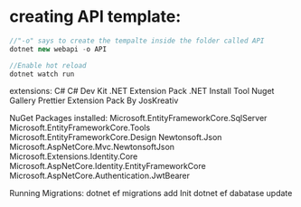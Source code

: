 # creating API template:

```csharp
//"-o" says to create the tempalte inside the folder called API
dotnet new webapi -o API

//Enable hot reload
dotnet watch run
```

extensions:
C#
C# Dev Kit
.NET Extension Pack
.NET Install Tool
Nuget Gallery
Prettier
Extension Pack By JosKreativ

NuGet Packages installed:
Microsoft.EntityFrameworkCore.SqlServer
Microsoft.EntityFrameworkCore.Tools
Microsoft.EntityFrameworkCore.Design
Newtonsoft.Json
Microsoft.AspNetCore.Mvc.NewtonsoftJson
Microsoft.Extensions.Identity.Core
Microsoft.AspNetCore.Identity.EntityFrameworkCore
Microsoft.AspNetCore.Authentication.JwtBearer

Running Migrations:
dotnet ef migrations add Init
dotnet ef dabatase update
